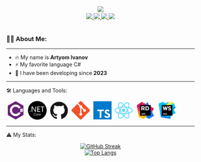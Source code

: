 <div id="header" align="center">
    <img src="https://media.giphy.com/media/M9gbBd9nbDrOTu1Mqx/giphy.gif" width="100"/>
</div>
<div id="badges" align="center">
    <a href="https://vk.com/da_da_ya_hilton">
        <img src="https://img.shields.io/badge/VK-blue?style=for-the-badge&logo=vk"/>
    </a>
    <a href="https://www.codewars.com/users/H1lt0n">
        <img src="https://img.shields.io/badge/CodeWars-darkred?style=for-the-badge&logo=codewars"/>
    </a>
     <a href="https://www.linkedin.com/in/artyom-ivanov-337a98328/">
        <img src="https://img.shields.io/badge/Telegram-blue?style=for-the-badge&logo=LinkedIn"/>
    </a>
    <a href="https://t.me/UAEAdventurer">
        <img src="https://img.shields.io/badge/Telegram-blue?style=for-the-badge&logo=telegram"/>
    </a>
</div>
<div align="center">
    <img src="https://komarev.com/ghpvc/?username=Hi1t0n&style=flat-square&color=blue" alt=""/>
</div>

### :man_technologist: About Me:

---
- :fire: My name is **Artyom Ivanov**
- :zap: My favorite language C#
- :telescope: I have been developing since **2023**
---
:hammer_and_wrench: Languages and Tools:
<div>
    <img src="https://github.com/devicons/devicon/blob/master/icons/csharp/csharp-plain.svg"" title="C#" alt="C#" width="50" height="50"/>&nbsp;
    <img src="https://github.com/devicons/devicon/blob/master/icons/dotnetcore/dotnetcore-plain.svg" title=".Net Core" alt=".Net Core" width="50" height="50"/>&nbsp;
    <img src="https://github.com/devicons/devicon/blob/master/icons/github/github-original.svg" title="GitHub" alt="GitHub" width="50" height="50"/>&nbsp;
    <img src="https://github.com/devicons/devicon/blob/master/icons/git/git-original.svg" title="Git" alt="Git" width="50" height="50"/>&nbsp;
    <img src="https://github.com/devicons/devicon/blob/master/icons/typescript/typescript-plain.svg" title="TypeScript" alt="TypeScript" width="50" height="50"/>&nbsp;
    <img src="https://github.com/devicons/devicon/blob/master/icons/react/react-original.svg" title="React" alt="React" width="50" height="50"/>&nbsp;
    <img src="https://github.com/devicons/devicon/blob/master/icons/rider/rider-original.svg" title="Rider IDE" alt="Rider IDE" width="50" height="50"/>&nbsp;
    <img src="https://github.com/devicons/devicon/blob/master/icons/webstorm/webstorm-original.svg" title="WebStorm IDE" alt="WebStorm IDE" width="50" height="50"/>&nbsp;
</div>

---
:warning: My Stats:
<div id="my-stats" align="center">
    <a href="https://git.io/streak-stats">
        <img src="https://github-readme-streak-stats.herokuapp.com/?user=Hi1t0n&theme=dark&background=000000" alt="GitHub Streak"/>
    </a>
</div>
<div id="tip-langs" align="center">
    <a href="https://github.com/anuraghazra/github-readme-stats">
        <img src="https://github-readme-stats.vercel.app/api/top-langs/?username=Hi1t0n&layout=compact&theme=vision-friendly-dark" alt="Top Langs"/>
    </a>
</div>
